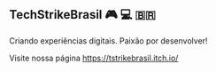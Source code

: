 ## TechStrikeBrasil 🎮 💻 🇧🇷

Criando experiências digitais. Paixão por desenvolver!

Visite nossa página https://tstrikebrasil.itch.io/
